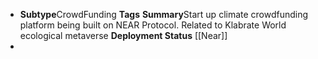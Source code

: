 - **Subtype**CrowdFunding
  **Tags**
  **Summary**Start up climate crowdfunding platform being built on NEAR Protocol. Related to Klabrate World ecological metaverse
  **Deployment Status** [[Near]]
-
